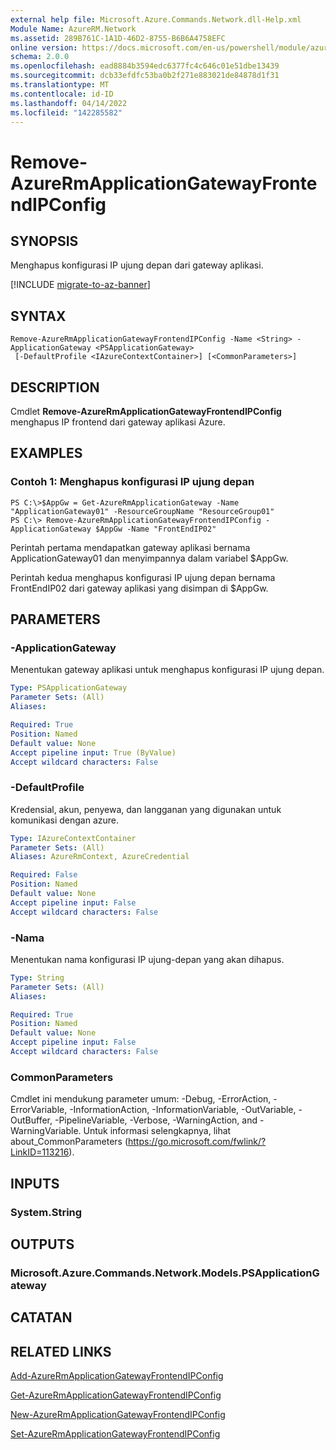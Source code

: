 ```yaml
---
external help file: Microsoft.Azure.Commands.Network.dll-Help.xml
Module Name: AzureRM.Network
ms.assetid: 289B761C-1A1D-46D2-8755-B6B6A4758EFC
online version: https://docs.microsoft.com/en-us/powershell/module/azurerm.network/remove-azurermapplicationgatewayfrontendipconfig
schema: 2.0.0
ms.openlocfilehash: ead8884b3594edc6377fc4c646c01e51dbe13439
ms.sourcegitcommit: dcb33efdfc53ba0b2f271e883021de84878d1f31
ms.translationtype: MT
ms.contentlocale: id-ID
ms.lasthandoff: 04/14/2022
ms.locfileid: "142285582"
---
```

# Remove-AzureRmApplicationGatewayFrontendIPConfig

## SYNOPSIS
Menghapus konfigurasi IP ujung depan dari gateway aplikasi.

[!INCLUDE [migrate-to-az-banner](../../includes/migrate-to-az-banner.md)]

## SYNTAX

```
Remove-AzureRmApplicationGatewayFrontendIPConfig -Name <String> -ApplicationGateway <PSApplicationGateway>
 [-DefaultProfile <IAzureContextContainer>] [<CommonParameters>]
```

## DESCRIPTION
Cmdlet **Remove-AzureRmApplicationGatewayFrontendIPConfig** menghapus IP frontend dari gateway aplikasi Azure.

## EXAMPLES

### Contoh 1: Menghapus konfigurasi IP ujung depan
```
PS C:\>$AppGw = Get-AzureRmApplicationGateway -Name "ApplicationGateway01" -ResourceGroupName "ResourceGroup01"
PS C:\> Remove-AzureRmApplicationGatewayFrontendIPConfig -ApplicationGateway $AppGw -Name "FrontEndIP02"
```

Perintah pertama mendapatkan gateway aplikasi bernama ApplicationGateway01 dan menyimpannya dalam variabel $AppGw.

Perintah kedua menghapus konfigurasi IP ujung depan bernama FrontEndIP02 dari gateway aplikasi yang disimpan di $AppGw.

## PARAMETERS

### -ApplicationGateway
Menentukan gateway aplikasi untuk menghapus konfigurasi IP ujung depan.

```yaml
Type: PSApplicationGateway
Parameter Sets: (All)
Aliases: 

Required: True
Position: Named
Default value: None
Accept pipeline input: True (ByValue)
Accept wildcard characters: False
```

### -DefaultProfile
Kredensial, akun, penyewa, dan langganan yang digunakan untuk komunikasi dengan azure.

```yaml
Type: IAzureContextContainer
Parameter Sets: (All)
Aliases: AzureRmContext, AzureCredential

Required: False
Position: Named
Default value: None
Accept pipeline input: False
Accept wildcard characters: False
```

### -Nama
Menentukan nama konfigurasi IP ujung-depan yang akan dihapus.

```yaml
Type: String
Parameter Sets: (All)
Aliases: 

Required: True
Position: Named
Default value: None
Accept pipeline input: False
Accept wildcard characters: False
```

### CommonParameters
Cmdlet ini mendukung parameter umum: -Debug, -ErrorAction, -ErrorVariable, -InformationAction, -InformationVariable, -OutVariable, -OutBuffer, -PipelineVariable, -Verbose, -WarningAction, and -WarningVariable. Untuk informasi selengkapnya, lihat about_CommonParameters (https://go.microsoft.com/fwlink/?LinkID=113216).

## INPUTS

### System.String

## OUTPUTS

### Microsoft.Azure.Commands.Network.Models.PSApplicationGateway

## CATATAN

## RELATED LINKS

[Add-AzureRmApplicationGatewayFrontendIPConfig](./Add-AzureRmApplicationGatewayFrontendIPConfig.md)

[Get-AzureRmApplicationGatewayFrontendIPConfig](./Get-AzureRmApplicationGatewayFrontendIPConfig.md)

[New-AzureRmApplicationGatewayFrontendIPConfig](./New-AzureRmApplicationGatewayFrontendIPConfig.md)

[Set-AzureRmApplicationGatewayFrontendIPConfig](./Set-AzureRmApplicationGatewayFrontendIPConfig.md)


